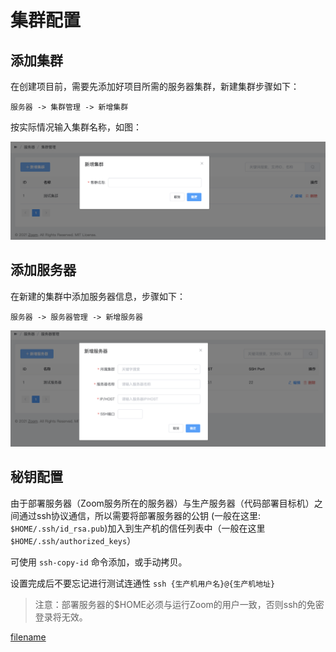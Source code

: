 # 集群配置

## 添加集群

在创建项目前，需要先添加好项目所需的服务器集群，新建集群步骤如下：

    服务器 -> 集群管理 -> 新增集群

按实际情况输入集群名称，如图：

<img src="assets/img/zoom-server-group-add.png" class="app-img-eg" />

## 添加服务器

在新建的集群中添加服务器信息，步骤如下：

    服务器 -> 服务器管理 -> 新增服务器

<img src="assets/img/zoom-server-add.png" class="app-img-eg" />

## 秘钥配置

由于部署服务器（Zoom服务所在的服务器）与生产服务器（代码部署目标机）之间通过ssh协议通信，所以需要将部署服务器的公钥 (一般在这里: `$HOME/.ssh/id_rsa.pub`)加入到生产机的信任列表中（一般在这里 `$HOME/.ssh/authorized_keys`）

可使用 `ssh-copy-id` 命令添加，或手动拷贝。

设置完成后不要忘记进行测试连通性 `ssh {生产机用户名}@{生产机地址}`

> 注意：部署服务器的$HOME必须与运行Zoom的用户一致，否则ssh的免密登录将无效。

[filename](include/footer.md ':include')